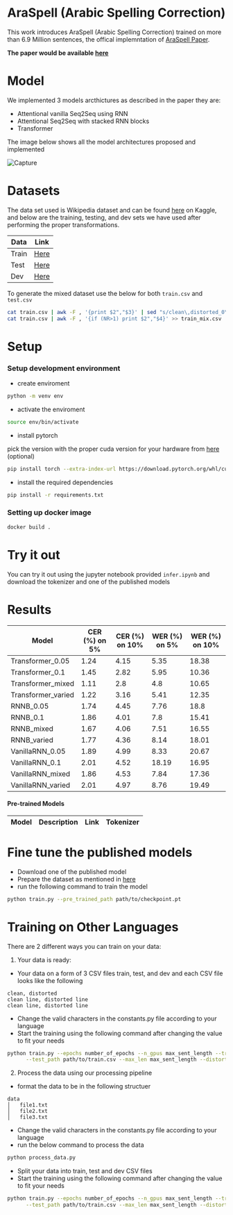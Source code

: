 # AraSpell (Arabic Spelling Correction) 
This work introduces AraSpell (Arabic Spelling Correction) trained on more than 6.9 Million sentences, the offical implemntation of [AraSpell Paper]().

**The paper would be available [here]()**

# Model 
We implemented 3 models arcthictures as described in the paper they are:
- Attentional vanilla Seq2Seq using RNN
- Attentional Seq2Seq with stacked RNN blocks
- Transformer

The image below shows all the model architectures proposed and implemented

![Capture](https://user-images.githubusercontent.com/61272193/193535699-fa42dceb-c651-4c8f-a0a8-54745af25feb.PNG)



# Datasets
The data set used is Wikipedia dataset and can be found [here](https://www.kaggle.com/datasets/z3rocool/arabic-wikipedia-dump-2021) on Kaggle, and below are the training, testing, and dev sets we have used after performing the proper transformations.

| Data      | Link |
| ----------- | ----------- |
| Train      | [Here](https://drive.google.com/file/d/1uu_Ga7MZ6sYHhxfuPBH3rVPglxmIqL0O/view?usp=sharing)       |
| Test   | [Here](https://drive.google.com/file/d/1YwrWfISPXHQDaTtf3h6K-1-8bO3kH5lB/view?usp=sharing)        |
| Dev   | [Here](https://drive.google.com/file/d/18As7vbgveFWsjt6wGqlgvjw8ax9FxJbF/view?usp=sharing)        |

To generate the mixed dataset use the below for both ```train.csv``` and ```test.csv```

```bash
cat train.csv | awk -F , '{print $2","$3}' | sed "s/clean\,distorted_0\.05/clean,distorted_mix/g" > train_mix.csv
cat train.csv | awk -F , '{if (NR>1) print $2","$4}' >> train_mix.csv
```

# Setup
### Setup development environment
* create enviroment 
```bash
python -m venv env
```
* activate the enviroment
```bash
source env/bin/activate
```
* install pytorch

pick the version with the proper cuda version for your hardware from [here](https://pytorch.org/) (optional)
```bash
pip install torch --extra-index-url https://download.pytorch.org/whl/cu116
```
* install the required dependencies
```bash
pip install -r requirements.txt
```
### Setting up docker image
```bash
docker build . 
```

# Try it out
You can try it out using the jupyter notebook provided ```infer.ipynb``` and download the tokenizer and one of the published models

# Results
| Model | CER (%) on 5%  | CER (%) on 10% | WER (%) on 5%  | WER (%) on 10% |
| ---------------------- | ----------- | ----------- | ----------- | ----------- |
| Transformer_0.05 | 1.24 | 4.15 | 5.35 | 18.38 |
| Transformer_0.1 | 1.45 | 2.82 | 5.95 | 10.36 |
| Transformer_mixed | 1.11 | 2.8 | 4.8 | 10.65 |
| Transformer_varied | 1.22 | 3.16 | 5.41 | 12.35 |
| RNNB_0.05 | 1.74 | 4.45 | 7.76 | 18.8 |
| RNNB_0.1 | 1.86 | 4.01 | 7.8 | 15.41 |
| RNNB_mixed | 1.67 | 4.06 | 7.51 | 16.55 |
| RNNB_varied | 1.77 | 4.36 | 8.14 | 18.01 |
| VanillaRNN_0.05 | 1.89 | 4.99 | 8.33 | 20.67 |
| VanillaRNN_0.1 | 2.01 | 4.52 | 18.19 | 16.95 |
| VanillaRNN_mixed | 1.86 | 4.53 | 7.84 | 17.36 |
| VanillaRNN_varied | 2.01 | 4.97 | 8.76 | 19.49 |

#### Pre-trained Models
| Model | Description      | Link | Tokenizer |
| ----------- | ----------- | ----------- | ----------- |



# Fine tune the published models
* Download one of the published model
* Prepare the dataset as mentioned in [here](#ready)
* run the following command to train the model

```bash
python train.py --pre_trained_path path/to/checkpoint.pt
```

# Training on Other Languages
There are 2 different ways you can train on your data:
1. Your data is ready: 
<a name="ready"></a>
 * Your data on a form of 3 CSV files train, test, and dev and each CSV file looks like the following
```
clean, distorted
clean line, distorted line
clean line, distorted line
```
* Change the valid characters in the constants.py file according to your language
* Start the training using the following command after changing the value to fit your needs
```bash
python train.py --epochs number_of_epochs --n_gpus max_sent_length --train_path path/to/train.csv \
      --test_path path/to/train.csv --max_len max_sent_length --distortion_ratio distortion_ratio
```
2. Process the data using our processing pipeline
* format the data to be in the following structuer
```
data
│   file1.txt
│   file2.txt
│   file3.txt
```
* Change the valid characters in the constants.py file according to your language
* run the below command to process the data

```bash
python process_data.py
```
* Split your data into train, test and dev CSV files
* Start the training using the following command after changing the value to fit your needs

```bash
python train.py --epochs number_of_epochs --n_gpus max_sent_length --train_path path/to/train.csv \
      --test_path path/to/train.csv --max_len max_sent_length --distortion_ratio distortion_ratio
```
